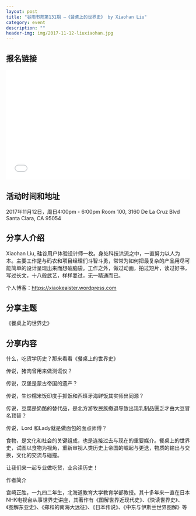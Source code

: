 ```yaml
---
layout: post
title: "谷雨书苑第131期 —《餐桌上的世界史》 by Xiaohan Liu"
category: event
description: ""
header-img: img/2017-11-12-liuxiaohan.jpg
---
```


## 报名链接
<div style="width:100%; text-align:left;" ><iframe src="//eventbrite.com/tickets-external?eid=39606116962&ref=etckt" frameborder="0" height="300" width="100%" vspace="0" hspace="0" marginheight="5" marginwidth="5" scrolling="auto" allowtransparency="true"></iframe></div>

## 活动时间和地址
2017年11月12日，周日4:00pm - 6:00pm
Room 100, 3160 De La Cruz Blvd Santa Clara, CA 95054

## 分享人介绍
Xiaohan Liu, 硅谷用户体验设计师一枚。身处科技洪流之中，一直努力以人为本。主要工作是与码农和项目经理们斗智斗勇，常常为如何把最复杂的产品用尽可能简单的设计呈现出来而想破脑袋。工作之外，做过动画，拍过短片，读过好书，写过长文，十八般武艺，样样耍过，无一精通而已。
 
个人博客：https://xiaokeaister.wordpress.com

## 分享主题

《餐桌上的世界史》


## 分享内容 

什么，吃货学历史？那来看看《餐桌上的世界史》

传说，猪肉曾用来做测谎仪？

传说，汉堡是蒙古帝国的遗产？

传说，生炒糯米饭印度手抓饭和西班牙海鲜饭其实师出同源？

传说，豆腐是奶酪的替代品，是北方游牧民族撤退导致出现乳制品匮乏才由大豆冒名顶替？

传说，Lord 和Lady就是做面包的面点师傅？

食物，是文化和社会的关键组成，也是连接过去与现在的重要媒介。餐桌上的世界史，试图以食物为视角，重新审视人类历史上帝国的崛起与更迭，物质的输出与交换，文化的交流与碰撞。

让我们来一起专业做吃货，业余读历史！


作者简介

宫崎正胜，一九四二年生，北海道教育大学教育学部教授。其十多年来一直在日本NHK电视台从事世界史讲座，其著作有《图解世界近现代史》、《快读世界史》、《图解东亚史》、《郑和的南海大远征》、《日本传说》、《中东与伊斯兰世界图解》等
